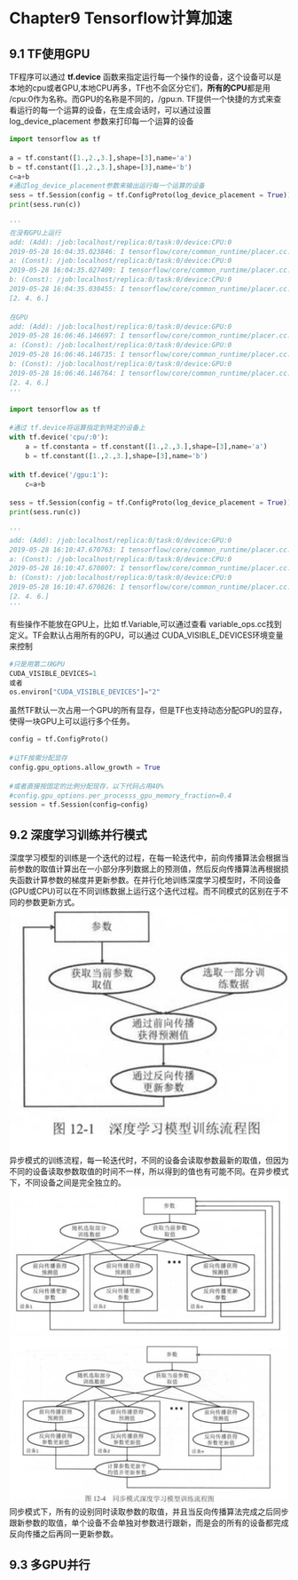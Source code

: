 # Chapter9 Tensorflow计算加速
## 9.1 TF使用GPU
TF程序可以通过 **tf.device** 函数来指定运行每一个操作的设备，这个设备可以是本地的cpu或者GPU,本地CPU再多，TF也不会区分它们，**所有的CPU**都是用 /cpu:0作为名称。而GPU的名称是不同的，/gpu:n.
TF提供一个快捷的方式来查看运行的每一个运算的设备，在生成会话时，可以通过设置 log_device_placement 参数来打印每一个运算的设备
```python
import tensorflow as tf 

a = tf.constant([1.,2.,3.],shape=[3],name='a')
b = tf.constant([1.,2.,3.],shape=[3],name='b')
c=a+b
#通过log_device_placement参数来输出运行每一个运算的设备
sess = tf.Session(config = tf.ConfigProto(log_device_placement = True))
print(sess.run(c))

'''
在没有GPU上运行
add: (Add): /job:localhost/replica:0/task:0/device:CPU:0
2019-05-28 16:04:35.023846: I tensorflow/core/common_runtime/placer.cc:927] add: (Add)/job:localhost/replica:0/task:0/device:CPU:0
a: (Const): /job:localhost/replica:0/task:0/device:CPU:0
2019-05-28 16:04:35.027409: I tensorflow/core/common_runtime/placer.cc:927] a: (Const)/job:localhost/replica:0/task:0/device:CPU:0
b: (Const): /job:localhost/replica:0/task:0/device:CPU:0
2019-05-28 16:04:35.030455: I tensorflow/core/common_runtime/placer.cc:927] b: (Const)/job:localhost/replica:0/task:0/device:CPU:0
[2. 4. 6.]

在GPU
add: (Add): /job:localhost/replica:0/task:0/device:GPU:0
2019-05-28 16:06:46.146697: I tensorflow/core/common_runtime/placer.cc:1059] add: (Add)/job:localhost/replica:0/task:0/device:GPU:0
a: (Const): /job:localhost/replica:0/task:0/device:GPU:0
2019-05-28 16:06:46.146735: I tensorflow/core/common_runtime/placer.cc:1059] a: (Const)/job:localhost/replica:0/task:0/device:GPU:0
b: (Const): /job:localhost/replica:0/task:0/device:GPU:0
2019-05-28 16:06:46.146764: I tensorflow/core/common_runtime/placer.cc:1059] b: (Const)/job:localhost/replica:0/task:0/device:GPU:0
[2. 4. 6.]
'''

```
```python
import tensorflow as tf 

#通过 tf.device将运算指定到特定的设备上
with tf.device('cpu/:0'):
    a = tf.constanta = tf.constant([1.,2.,3.],shape=[3],name='a')
    b = tf.constant([1.,2.,3.],shape=[3],name='b')

with tf.device('/gpu:1'):
    c=a+b

sess = tf.Session(config = tf.ConfigProto(log_device_placement = True))
print(sess.run(c))

'''
add: (Add): /job:localhost/replica:0/task:0/device:GPU:0
2019-05-28 16:10:47.670763: I tensorflow/core/common_runtime/placer.cc:1059] add: (Add)/job:localhost/replica:0/task:0/device:GPU:0
a: (Const): /job:localhost/replica:0/task:0/device:CPU:0
2019-05-28 16:10:47.670807: I tensorflow/core/common_runtime/placer.cc:1059] a: (Const)/job:localhost/replica:0/task:0/device:CPU:0
b: (Const): /job:localhost/replica:0/task:0/device:CPU:0
2019-05-28 16:10:47.670826: I tensorflow/core/common_runtime/placer.cc:1059] b: (Const)/job:localhost/replica:0/task:0/device:CPU:0
[2. 4. 6.]
'''
```
有些操作不能放在GPU上，比如 tf.Variable,可以通过查看 variable_ops.cc找到定义。TF会默认占用所有的GPU，可以通过 CUDA_VISIBLE_DEVICES环境变量来控制
```python
#只是用第二块GPU
CUDA_VISIBLE_DEVICES=1
或者
os.environ["CUDA_VISIBLE_DEVICES"]="2"
```
虽然TF默认一次占用一个GPU的所有显存，但是TF也支持动态分配GPU的显存，使得一块GPU上可以运行多个任务。
```python
config = tf.ConfigProto()

#让TF按需分配显存
config.gpu_options.allow_growth = True

#或者直接按固定的比例分配现存，以下代码占用40%
#config.gpu_options.per_processs_gpu_memory_fraction=0.4
session = tf.Session(config=config)
```
## 9.2 深度学习训练并行模式
深度学习模型的训练是一个迭代的过程，在每一轮迭代中，前向传播算法会根据当前参数的取值计算出在一小部分序列数据上的预测值，然后反向传播算法再根据损失函数计算参数的梯度并更新参数。在并行化地训练深度学习模型时，不同设备(GPU或CPU)可以在不同训练数据上运行这个迭代过程。而不同模式的区别在于不同的参数更新方式。
![](picture/2019-05-28-16-32-07.png)
异步模式的训练流程，每一轮迭代时，不同的设备会读取参数最新的取值，但因为不同的设备读取参数取值的时间不一样，所以得到的值也有可能不同。在异步模式下，不同设备之间是完全独立的。
![](picture/2019-05-28-16-33-52.png)
![](picture/2019-05-28-16-34-25.png)
同步模式下，所有的设别同时读取参数的取值，并且当反向传播算法完成之后同步跟新参数的取值，单个设备不会单独对参数进行跟新，而是会的所有的设备都完成反向传播之后再同一更新参数。

## 9.3 多GPU并行

